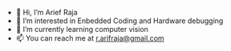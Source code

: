 - 👋 Hi, I’m Arief Raja
- 👀 I’m interested in Enbedded Coding and Hardware debugging 
- 🌱 I’m currently learning computer vision 
- 📫 You can reach me at r.arifraja@gmail.com

<!---
ariefraja/ariefraja is a ✨ special ✨ repository because its `README.md` (this file) appears on your GitHub profile.
You can click the Preview link to take a look at your changes.
--->

